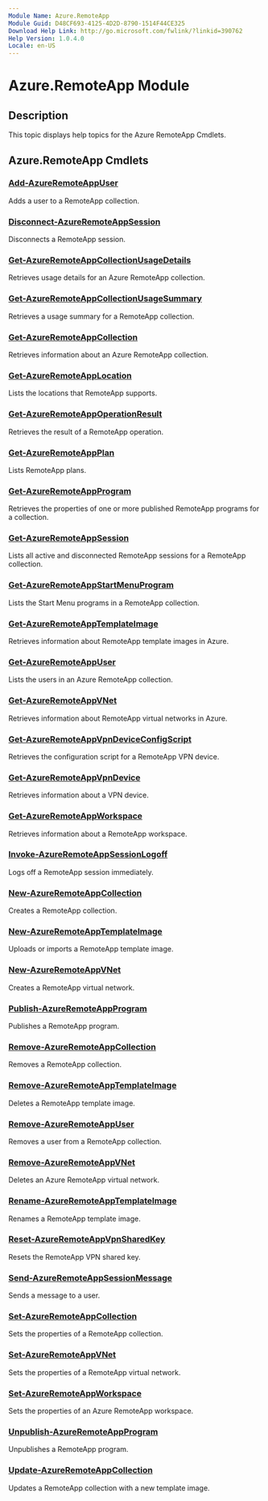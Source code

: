 ```yaml
---
Module Name: Azure.RemoteApp
Module Guid: D48CF693-4125-4D2D-8790-1514F44CE325
Download Help Link: http://go.microsoft.com/fwlink/?linkid=390762
Help Version: 1.0.4.0
Locale: en-US
---
```


# Azure.RemoteApp Module
## Description
This topic displays help topics for the Azure RemoteApp Cmdlets. 

## Azure.RemoteApp Cmdlets
### [Add-AzureRemoteAppUser](.\Add-AzureRemoteAppUser.md)
Adds a user to a RemoteApp collection.


### [Disconnect-AzureRemoteAppSession](.\Disconnect-AzureRemoteAppSession.md)
Disconnects a RemoteApp session.


### [Get-AzureRemoteAppCollectionUsageDetails](.\Get-AzureRemoteAppCollectionUsageDetails.md)
Retrieves usage details for an Azure RemoteApp collection.


### [Get-AzureRemoteAppCollectionUsageSummary](.\Get-AzureRemoteAppCollectionUsageSummary.md)
Retrieves a usage summary for a RemoteApp collection.


### [Get-AzureRemoteAppCollection](.\Get-AzureRemoteAppCollection.md)
Retrieves information about an Azure RemoteApp collection.


### [Get-AzureRemoteAppLocation](.\Get-AzureRemoteAppLocation.md)
Lists the locations that RemoteApp supports.


### [Get-AzureRemoteAppOperationResult](.\Get-AzureRemoteAppOperationResult.md)
Retrieves the result of a RemoteApp operation.


### [Get-AzureRemoteAppPlan](.\Get-AzureRemoteAppPlan.md)
Lists RemoteApp plans.


### [Get-AzureRemoteAppProgram](.\Get-AzureRemoteAppProgram.md)
Retrieves the properties of one or more published RemoteApp programs for a collection.


### [Get-AzureRemoteAppSession](.\Get-AzureRemoteAppSession.md)
Lists all active and disconnected RemoteApp sessions for a RemoteApp collection.


### [Get-AzureRemoteAppStartMenuProgram](.\Get-AzureRemoteAppStartMenuProgram.md)
Lists the Start Menu programs in a RemoteApp collection.


### [Get-AzureRemoteAppTemplateImage](.\Get-AzureRemoteAppTemplateImage.md)
Retrieves information about RemoteApp template images in Azure.


### [Get-AzureRemoteAppUser](.\Get-AzureRemoteAppUser.md)
Lists the users in an Azure RemoteApp collection.


### [Get-AzureRemoteAppVNet](.\Get-AzureRemoteAppVNet.md)
Retrieves information about RemoteApp virtual networks in Azure.


### [Get-AzureRemoteAppVpnDeviceConfigScript](.\Get-AzureRemoteAppVpnDeviceConfigScript.md)
Retrieves the configuration script for a RemoteApp VPN device.


### [Get-AzureRemoteAppVpnDevice](.\Get-AzureRemoteAppVpnDevice.md)
Retrieves information about a VPN device.


### [Get-AzureRemoteAppWorkspace](.\Get-AzureRemoteAppWorkspace.md)
Retrieves information about a RemoteApp workspace.


### [Invoke-AzureRemoteAppSessionLogoff](.\Invoke-AzureRemoteAppSessionLogoff.md)
Logs off a RemoteApp session immediately.


### [New-AzureRemoteAppCollection](.\New-AzureRemoteAppCollection.md)
Creates a RemoteApp collection.


### [New-AzureRemoteAppTemplateImage](.\New-AzureRemoteAppTemplateImage.md)
Uploads or imports a RemoteApp template image.


### [New-AzureRemoteAppVNet](.\New-AzureRemoteAppVNet.md)
Creates a RemoteApp virtual network.


### [Publish-AzureRemoteAppProgram](.\Publish-AzureRemoteAppProgram.md)
Publishes a RemoteApp program.


### [Remove-AzureRemoteAppCollection](.\Remove-AzureRemoteAppCollection.md)
Removes a RemoteApp collection.


### [Remove-AzureRemoteAppTemplateImage](.\Remove-AzureRemoteAppTemplateImage.md)
Deletes a RemoteApp template image.


### [Remove-AzureRemoteAppUser](.\Remove-AzureRemoteAppUser.md)
Removes a user from a RemoteApp collection.


### [Remove-AzureRemoteAppVNet](.\Remove-AzureRemoteAppVNet.md)
Deletes an Azure RemoteApp virtual network.


### [Rename-AzureRemoteAppTemplateImage](.\Rename-AzureRemoteAppTemplateImage.md)
Renames a RemoteApp template image.


### [Reset-AzureRemoteAppVpnSharedKey](.\Reset-AzureRemoteAppVpnSharedKey.md)
Resets the RemoteApp VPN shared key.


### [Send-AzureRemoteAppSessionMessage](.\Send-AzureRemoteAppSessionMessage.md)
Sends a message to a user.


### [Set-AzureRemoteAppCollection](.\Set-AzureRemoteAppCollection.md)
Sets the properties of a RemoteApp collection.


### [Set-AzureRemoteAppVNet](.\Set-AzureRemoteAppVNet.md)
Sets the properties of a RemoteApp virtual network.


### [Set-AzureRemoteAppWorkspace](.\Set-AzureRemoteAppWorkspace.md)
Sets the properties of an Azure RemoteApp workspace.


### [Unpublish-AzureRemoteAppProgram](.\Unpublish-AzureRemoteAppProgram.md)
Unpublishes a RemoteApp program.


### [Update-AzureRemoteAppCollection](.\Update-AzureRemoteAppCollection.md)
Updates a RemoteApp collection with a new template image.




